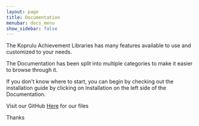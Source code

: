 ```yaml
---
layout: page
title: Documentation
menubar: docs_menu
show_sidebar: false
---
```


The Koprulu Achievement Libraries has many features available to use and customized to your needs. 

The Documentation has been split into multiple categories to make it easier to browse through it.

If you don't know where to start, you can begin by checking out the installation guide by clicking on Installation on the left side of the Documentation.

Visit our GitHub [Here](https://github.com/Ailoso/KopruluAchievements/releases/tag/Release) for our files

Thanks